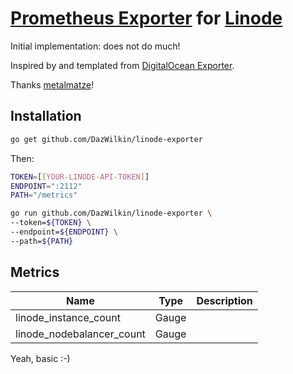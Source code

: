 # [Prometheus Exporter](https://prometheus.io/docs/instrumenting/exporters/) for [Linode](https://www.linode.com)

Initial implementation: does not do much!

Inspired by and templated from [DigitalOcean Exporter](https://github.com/metalmatze/digitalocean_exporter).

Thanks [metalmatze](https://github.com/metalmatze)!

## Installation

```bash
go get github.com/DazWilkin/linode-exporter
```
Then:
```bash
TOKEN=[[YOUR-LINODE-API-TOKEN]]
ENDPOINT=":2112"
PATH="/metrics"

go run github.com/DazWilkin/linode-exporter \
--token=${TOKEN} \
--endpoint=${ENDPOINT} \
--path=${PATH}
```

## Metrics

| Name                      | Type  | Description
| ----                      | ----  | -----------
| linode_instance_count     | Gauge ||
| linode_nodebalancer_count | Gauge ||

Yeah, basic :-)

